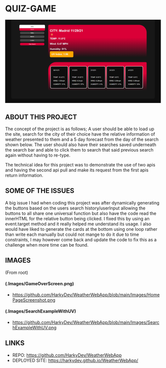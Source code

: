 # QUIZ-GAME
![alt text](https://raw.githubusercontent.com/HarkyDev/WeatherWebApp/main/Images/SearchExampleWithUV.png)

## ABOUT THIS PROJECT
The concept of the project is as follows; A user should be able to load up the site, search for the city of their choice have the relative information of weather presented to them and a 5 day forecast from the day of the search shown below. The user should also have their searches saved underneath the search bar and able to click them to search that said previous search again without having to re-type. 


The technical idea for this project was to demonstrate the use of two apis and having the second api pull and make its request from the first apis return information. 

## SOME OF THE ISSUES 
A big issue I had when coding this project was after dynamically generating the buttons based on the users search history/userInput allowing the buttons to all share one universal function but also have the code read the innerHTML for the relative button being clicked. I fixed this by using an event.target method and it really helped me understand its usage. I also would have liked to generate the cards at the bottom using one loop rather than write each manually but could not mange to do it due to time constraints, I may however come back and update the code to fix this as a challenge when more time can be found.

## IMAGES
(From root)
#### (.Images/GameOverScreen.png)
- https://github.com/HarkyDev/WeatherWebApp/blob/main/Images/HomePageScreenshot.png
#### (.Images/SearchExampleWithUV)
- https://github.com/HarkyDev/WeatherWebApp/blob/main/Images/SearchExampleWithUV.png



## LINKS
- REPO: https://github.com/HarkyDev/WeatherWebApp
- DEPLOYED SITE: https://harkydev.github.io/WeatherWebApp/

